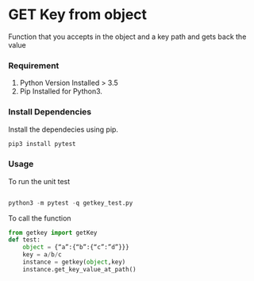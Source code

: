 # GET Key from object

 Function that you accepts  in the object and a key path and gets back the value


### Requirement
1. Python Version Installed > 3.5
2. Pip Installed for Python3.


### Install Dependencies
Install the dependecies using pip.

```python
pip3 install pytest

```

### Usage

To run the unit test
```python

python3 -m pytest -q getkey_test.py
```
To call the function

```python
from getkey import getKey
def test:
    object = {“a”:{“b”:{“c”:”d”}}}
    key = a/b/c
    instance = getkey(object,key)
    instance.get_key_value_at_path()
```



